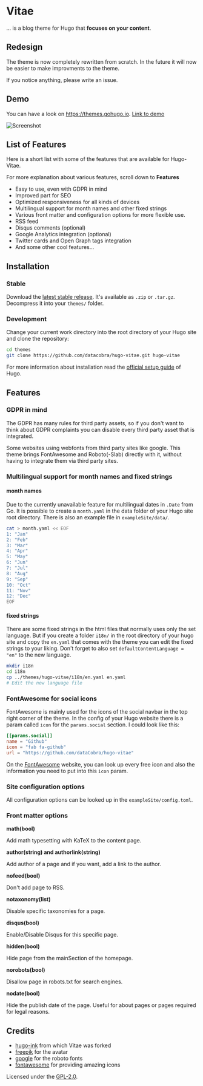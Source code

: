 # Vitae
... is a blog theme for Hugo that **focuses on your content**.

## Redesign

The theme is now completely rewritten from scratch. In the future it will now
be easier to make improvments to the theme.

If you notice anything, please write an issue.

## Demo

You can have a look on https://themes.gohugo.io.
[Link to demo](https://themes.gohugo.io/theme/hugo-vitae/)

![Screenshot](https://raw.githubusercontent.com/dataCobra/hugo-vitae/master/images/screenshot.png)

## List of Features

Here is a short list with some of the features that are available for
Hugo-Vitae.

For more explanation about various features, scroll down to **Features**

* Easy to use, even with GDPR in mind
* Improved <head> part for SEO
* Optimized responsiveness for all kinds of devices
* Multilingual support for month names and other fixed strings
* Various front matter and configuration options for more flexible use.
* RSS feed
* Disqus comments (optional)
* Google Analytics integration (optional)
* Twitter cards and Open Graph tags integration
* And some other cool features...

## Installation

### Stable

Download the [latest stable release](https://github.com/dataCobra/hugo-vitae/releases/latest).
It's available as `.zip` or `.tar.gz`. Decompress it into your `themes/` folder.

### Development

Change your current work directory into the root directory of your Hugo site
and clone the repository:

```sh
cd themes
git clone https://github.com/datacobra/hugo-vitae.git hugo-vitae
```

For more information about installation read the
[official setup guide](https://gohugo.io/overview/installing/) of Hugo.

## Features

### GDPR in mind

The GDPR has many rules for third party assets, so if you don't want to think
about GDPR complaints you can disable every third party asset that is
integrated.

Some websites using webfonts from third party sites like google. This theme
brings FontAwesome and Roboto(-Slab) directly with it, without having to
integrate them via third party sites.

### Multilingual support for month names and fixed strings

#### month names

Due to the currently unavailable feature for multilingual dates in `.Date`
from Go. It is possible to create a `month.yaml` in the data folder of your
Hugo site root directory. There is also an example file in
`exampleSite/data/`.

```sh
cat > month.yaml << EOF
1: "Jan"
2: "Feb"
3: "Mar"
4: "Apr"
5: "May"
6: "Jun"
7: "Jul"
8: "Aug"
9: "Sep"
10: "Oct"
11: "Nov"
12: "Dec"
EOF
```

#### fixed strings

There are some fixed strings in the html files that normally uses only the set
language. But if you create a folder `i18n/` in the root directory of your
hugo site and copy the `en.yaml` that comes with the theme you can edit the
fixed strings to your liking. Don't forget to also set
`defaultContentLanguage = "en"` to the new language.

```sh
mkdir i18n
cd i18n
cp ../themes/hugo-vitae/i18n/en.yaml en.yaml
# Edit the new language file
```

### FontAwesome for social icons

FontAwesome is mainly used for the icons of the social navbar in the top right
corner of the theme. In the config of your Hugo website there is a param
called `icon` for the `params.social` section. I could look like this:

```toml
[[params.social]]
name = "Github"
icon = "fab fa-github"
url = "https://github.com/dataCobra/hugo-vitae"
```

On the [FontAwesome](https://fontawesome.com) website, you can look up every
free icon and also the information you need to put into this `icon` param.

### Site configuration options

All configuration options can be looked up in the `exampleSite/config.toml`.

### Front matter options

**math(bool)**

Add math typesetting with KaTeX to the content page.

**author(string) and authorlink(string)**

Add author of a page and if you want, add a link to the author.

**nofeed(bool)**

Don't add page to RSS.

**notaxonomy(list)**

Disable specific taxonomies for a page.

**disqus(bool)**

Enable/Disable Disqus for this specific page.

**hidden(bool)**

Hide page from the mainSection of the homepage.

**norobots(bool)**

Disallow page in robots.txt for search engines.

**nodate(bool)**

Hide the publish date of the page. Useful for about pages or pages required for legal reasons.

## Credits

* [hugo-ink](https://github.com/knadh/hugo-ink) from which Vitae was forked
* [freepik](https://www.freepik.com) for the avatar
* [google](https://fonts.google.com/specimen/Roboto) for the roboto fonts
* [fontawesome](https://fontawesome.com) for providing amazing icons

Licensed under the [GPL-2.0](https://raw.githubusercontent.com/dataCobra/hugo-vitae/master/LICENSE.md).
